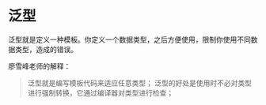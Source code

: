 # 泛型

泛型就是定义一种模板。你定义一个数据类型，之后方便使用，限制你使用不同数据类型，造成的错误。

廖雪峰老师的解释：

> 泛型就是编写模板代码来适应任意类型；
> 泛型的好处是使用时不必对类型进行强制转换，它通过编译器对类型进行检查；

 <comment-comment/> 
 